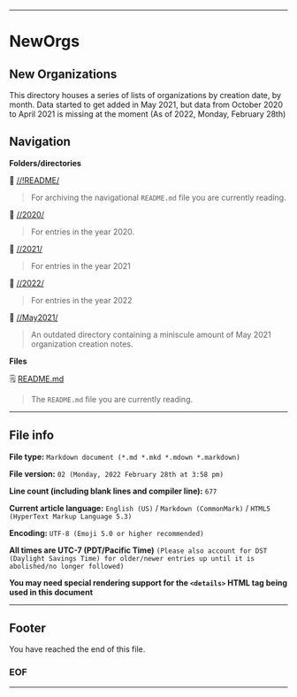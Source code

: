 
***

# NewOrgs

## New Organizations

This directory houses a series of lists of organizations by creation date, by month. Data started to get added in May 2021, but data from October 2020 to April 2021 is missing at the moment (As of 2022, Monday, February 28th)

## Navigation

**Folders/directories**

📁 [//!README/](/AdditionalInfo/!README/)

> For archiving the navigational `README.md` file you are currently reading.

📁 [//2020/](/NewOrgs/2020/)

> For entries in the year 2020.

📁 [//2021/](/NewOrgs/2021/)

> For entries in the year 2021

📁 [//2022/](/NewOrgs/2022/)

> For entries in the year 2022

📁 [//May2021/](/NewOrgs/May2021/)

> An outdated directory containing a miniscule amount of May 2021 organization creation notes.

**Files**

🗒️ [README.md](/NewOrgs/README.md)

> The `README.md` file you are currently reading.

***

## File info

**File type:** `Markdown document (*.md *.mkd *.mdown *.markdown)`

**File version:** `02 (Monday, 2022 February 28th at 3:58 pm)`

**Line count (including blank lines and compiler line):** `677`

**Current article language:** `English (US)` / `Markdown (CommonMark)` / `HTML5 (HyperText Markup Language 5.3)`

**Encoding:** `UTF-8 (Emoji 5.0 or higher recommended)`

**All times are UTC-7 (PDT/Pacific Time)** `(Please also account for DST (Daylight Savings Time) for older/newer entries up until it is abolished/no longer followed)`

**You may need special rendering support for the `<details>` HTML tag being used in this document**

***

## Footer

You have reached the end of this file.

### EOF

***

